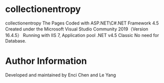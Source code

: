 # collectionentropy
collectionentropy
The Pages Coded with ASP.NET\C#\.NET Framework 4.5
Created under the Microsoft Visual Studio Community 2019（Version 16.4.5）
Running with IIS 7, Application pool .NET v4.5 Classic
No need for Database.

# Author Information 
Developed and maintained by Enci Chen and Le Yang
